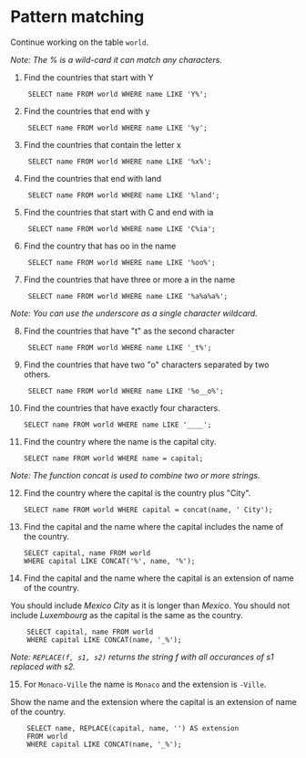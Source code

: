 # Pattern matching 

Continue working on the table  `world`.

_Note: The % is a wild-card it can match any characters._

1. Find the countries that start with Y

        SELECT name FROM world WHERE name LIKE 'Y%';

2. Find the countries that end with y

        SELECT name FROM world WHERE name LIKE '%y';

3. Find the countries that contain the letter x

        SELECT name FROM world WHERE name LIKE '%x%';

4. Find the countries that end with land

        SELECT name FROM world WHERE name LIKE '%land';

5. Find the countries that start with C and end with ia

        SELECT name FROM world WHERE name LIKE 'C%ia';

6. Find the country that has oo in the name

        SELECT name FROM world WHERE name LIKE '%oo%';

7. Find the countries that have three or more a in the name

        SELECT name FROM world WHERE name LIKE '%a%a%a%';

_Note: You can use the underscore as a single character wildcard._

8. Find the countries that have "t" as the second character

        SELECT name FROM world WHERE name LIKE '_t%';

9. Find the countries that have two "o" characters separated by two others.

        SELECT name FROM world WHERE name LIKE '%o__o%';

10. Find the countries that have exactly four characters.

        SELECT name FROM world WHERE name LIKE '____';

11. Find the country where the name is the capital city.

        SELECT name FROM world WHERE name = capital;

_Note: The function concat is used to combine two or more strings._

12. Find the country where the capital is the country plus "City".

        SELECT name FROM world WHERE capital = concat(name, ' City');

13. Find the capital and the name where the capital includes the name of the country.

        SELECT capital, name FROM world 
        WHERE capital LIKE CONCAT('%', name, '%');

14. Find the capital and the name where the capital is an extension of name of the country.

You should include _Mexico City_ as it is longer than _Mexico_. You should not include _Luxembourg_ as the capital is the same as the country.

        SELECT capital, name FROM world 
        WHERE capital LIKE CONCAT(name, '_%');

_Note: `REPLACE(f, s1, s2)` returns the string f with all occurances of s1 replaced with s2._

15. For `Monaco-Ville` the name is `Monaco` and the extension is `-Ville`.

Show the name and the extension where the capital is an extension of name of the country.

        SELECT name, REPLACE(capital, name, '') AS extension 
        FROM world 
        WHERE capital LIKE CONCAT(name, '_%');
